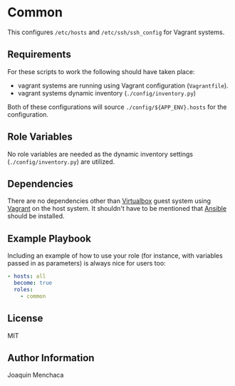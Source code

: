 Common
=========

This configures `/etc/hosts` and `/etc/ssh/ssh_config` for Vagrant systems.

Requirements
------------

For these scripts to work the following should have taken place:

- vagrant systems are running using Vagrant configuration (`Vagrantfile`).
- vagrant systems dynamic inventory (`./config/inventory.py`)

Both of these configurations will source `./config/${APP_ENV}.hosts` for the configuration.

Role Variables
--------------

No role variables are needed as the dynamic inventory settings (`./config/inventory.py`) are utilized.

Dependencies
------------

There are no dependencies other than [Virtualbox](https://www.virtualbox.org/wiki/Downloads) guest system using [Vagrant](https://www.vagrantup.com/) on the host system.  It shouldn't have to be mentioned that [Ansible](http://docs.ansible.com/ansible/intro_installation.html) should be installed.

Example Playbook
----------------

Including an example of how to use your role (for instance, with variables passed in as parameters) is always nice for users too:

```yaml
- hosts: all
  become: true
  roles:
    - common
```

License
-------

MIT

Author Information
------------------

Joaquin Menchaca
